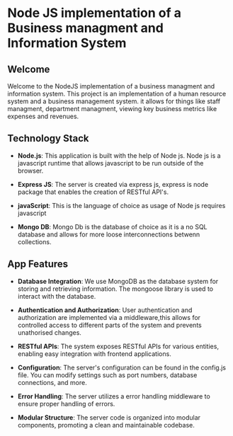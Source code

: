 # Node JS implementation of a Business managment and Information System

## Welcome

Welcome to the NodeJS implementation of a business managment and information system. This project is an implementation of
a human resource system and a business management system. it allows for things like staff managment, department managment, viewing key business metrics like expenses and revenues.

## Technology Stack

- **Node.js**: This application is built with the help of Node js. Node js is a javascript runtime that allows javascript to be run outside of the browser.

- **Express JS**: The server is created via express js, express is node package that enables the creation of RESTful API's.

- **javaScript**: This is the language of choice as usage of Node js requires javascript

* **Mongo DB**: Mongo Db is the database of choice as it is a no SQL database and allows for more loose interconnections betwenn collections.

## App Features

- **Database Integration**: We use MongoDB as the database system for storing and retrieving information. The mongoose library is used to interact with the database.

* **Authentication and Authorization**: User authentication and authorization are implemented via a middleware,this allows for controlled access to different parts of the system and prevents unathorised changes.

* **RESTful APIs**: The system exposes RESTful APIs for various entities, enabling easy integration with frontend applications.

* **Configuration**: The server's configuration can be found in the config.js file. You can modify settings such as port numbers, database connections, and more.

* **Error Handling**: The server utilizes a error handling middleware to ensure proper handling of errors.

* **Modular Structure**: The server code is organized into modular components, promoting a clean and maintainable codebase.
